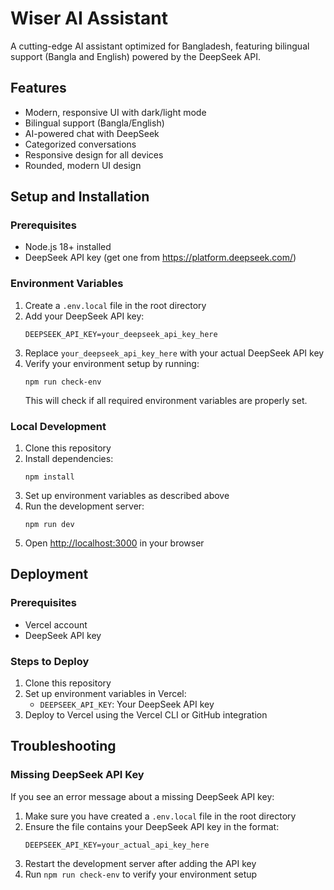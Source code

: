 # Wiser AI Assistant

A cutting-edge AI assistant optimized for Bangladesh, featuring bilingual support (Bangla and English) powered by the DeepSeek API.

## Features

- Modern, responsive UI with dark/light mode
- Bilingual support (Bangla/English)
- AI-powered chat with DeepSeek
- Categorized conversations
- Responsive design for all devices
- Rounded, modern UI design

## Setup and Installation

### Prerequisites

- Node.js 18+ installed
- DeepSeek API key (get one from https://platform.deepseek.com/)

### Environment Variables

1. Create a `.env.local` file in the root directory
2. Add your DeepSeek API key:
   ```
   DEEPSEEK_API_KEY=your_deepseek_api_key_here
   ```
3. Replace `your_deepseek_api_key_here` with your actual DeepSeek API key
4. Verify your environment setup by running:
   ```
   npm run check-env
   ```
   This will check if all required environment variables are properly set.

### Local Development

1. Clone this repository
2. Install dependencies:
   ```
   npm install
   ```
3. Set up environment variables as described above
4. Run the development server:
   ```
   npm run dev
   ```
5. Open [http://localhost:3000](http://localhost:3000) in your browser

## Deployment

### Prerequisites

- Vercel account
- DeepSeek API key

### Steps to Deploy

1. Clone this repository
2. Set up environment variables in Vercel:
   - `DEEPSEEK_API_KEY`: Your DeepSeek API key
3. Deploy to Vercel using the Vercel CLI or GitHub integration

## Troubleshooting

### Missing DeepSeek API Key

If you see an error message about a missing DeepSeek API key:

1. Make sure you have created a `.env.local` file in the root directory
2. Ensure the file contains your DeepSeek API key in the format:
   ```
   DEEPSEEK_API_KEY=your_actual_api_key_here
   ```
3. Restart the development server after adding the API key
4. Run `npm run check-env` to verify your environment setup

